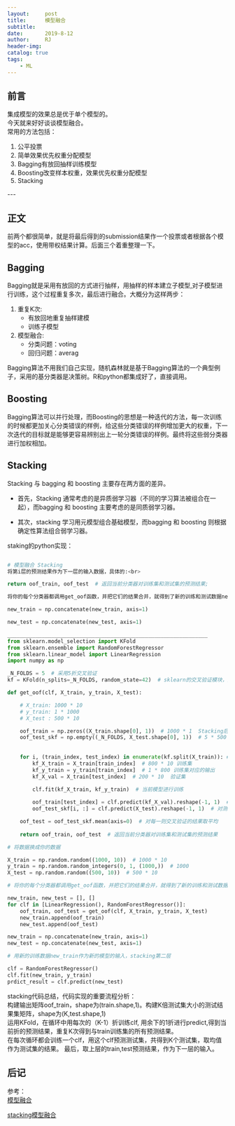 ```yaml
---
layout:     post
title:      模型融合
subtitle:   
date:       2019-8-12
author:     RJ
header-img: 
catalog: true
tags:
    - ML
---
```

## 前言
集成模型的效果总是优于单个模型的。<br>
今天就来好好谈谈模型融合。<br>
常用的方法包括：
1. 公平投票
2. 简单效果优先权重分配模型
3. Bagging有放回抽样训练模型
4. Boosting改变样本权重，效果优先权重分配模型
5. Stacking

<p id = "build"></p>
---

## 正文
前两个都很简单，就是将最后得到的submission结果作一个投票或者根据各个模型的acc，使用带权结果计算。后面三个着重整理一下。
<h2>Bagging</h2>
Bagging就是采用有放回的方式进行抽样，用抽样的样本建立子模型,对子模型进行训练，这个过程重复多次，最后进行融合。大概分为这样两步：<br>

1. 重复K次:  
    - 有放回地重复抽样建模
    - 训练子模型
2. 模型融合:  
    - 分类问题：voting
    - 回归问题：averag

Bagging算法不用我们自己实现，随机森林就是基于Bagging算法的一个典型例子，采用的基分类器是决策树。R和python都集成好了，直接调用。

<h2>Boosting</h2>
Bagging算法可以并行处理，而Boosting的思想是一种迭代的方法，每一次训练的时候都更加关心分类错误的样例，给这些分类错误的样例增加更大的权重，下一次迭代的目标就是能够更容易辨别出上一轮分类错误的样例。最终将这些弱分类器进行加权相加。

<h2>Stacking</h2>
Stacking 与 bagging 和 boosting 主要存在两方面的差异。

- 首先，Stacking 通常考虑的是异质弱学习器（不同的学习算法被组合在一起），而bagging 和 boosting 主要考虑的是同质弱学习器。

- 其次，stacking 学习用元模型组合基础模型，而bagging 和 boosting 则根据确定性算法组合弱学习器。

staking的python实现：


```python

# 模型融合 Stacking
将第i层的预测结果作为下一层的输入数据，具体的:<br>

return oof_train, oof_test  # 返回当前分类器对训练集和测试集的预测结果;

将你的每个分类器都调用get_oof函数，并把它们的结果合并，就得到了新的训练和测试数据new_train,new_test

new_train = np.concatenate(new_train, axis=1)

new_test = np.concatenate(new_test, axis=1)

________________________________________________________________
from sklearn.model_selection import KFold
from sklearn.ensemble import RandomForestRegressor
from sklearn.linear_model import LinearRegression
import numpy as np

_N_FOLDS = 5  # 采用5折交叉验证
kf = KFold(n_splits=_N_FOLDS, random_state=42)  # sklearn的交叉验证模块，用于划分数据

def get_oof(clf, X_train, y_train, X_test):

    # X_train: 1000 * 10
    # y_train: 1 * 1000
    # X_test : 500 * 10

    oof_train = np.zeros((X_train.shape[0], 1))  # 1000 * 1  Stacking后训练数据的输出
    oof_test_skf = np.empty((_N_FOLDS, X_test.shape[0], 1))  # 5 * 500 * 1，oof_test_skf[i]代表第i折交叉验证产生的模型对测试集预测结果
    
    
    for i, (train_index, test_index) in enumerate(kf.split(X_train)): # 交叉验证划分此时的训练集和验证集
        kf_X_train = X_train[train_index]  # 800 * 10 训练集
        kf_y_train = y_train[train_index]  # 1 * 800 训练集对应的输出
        kf_X_val = X_train[test_index]  # 200 * 10  验证集

        clf.fit(kf_X_train, kf_y_train)  # 当前模型进行训练
        
        oof_train[test_index] = clf.predict(kf_X_val).reshape(-1, 1)  # 对当前验证集进行预测， 200 * 1  || 200    --->  200,1        
        oof_test_skf[i, :] = clf.predict(X_test).reshape(-1, 1)  # 对测试集预测 oof_test_skf[i, :] : 500 * 1

    oof_test = oof_test_skf.mean(axis=0)  # 对每一则交叉验证的结果取平均
    
    return oof_train, oof_test  # 返回当前分类器对训练集和测试集的预测结果
```

```python
# 将数据换成你的数据

X_train = np.random.random((1000, 10))  # 1000 * 10
y_train = np.random.random_integers(0, 1, (1000,))  # 1000
X_test = np.random.random((500, 10))  # 500 * 10

# 将你的每个分类器都调用get_oof函数，并把它们的结果合并，就得到了新的训练和测试数据new_train,new_test

new_train, new_test = [], []
for clf in [LinearRegression(), RandomForestRegressor()]:
    oof_train, oof_test = get_oof(clf, X_train, y_train, X_test)
    new_train.append(oof_train)
    new_test.append(oof_test)

new_train = np.concatenate(new_train, axis=1)
new_test = np.concatenate(new_test, axis=1)

# 用新的训练数据new_train作为新的模型的输入，stacking第二层

clf = RandomForestRegressor()
clf.fit(new_train, y_train)
prdict_result = clf.predict(new_test)
```
stacking代码总结，代码实现的重要流程分析：<br>
构建输出矩阵oof_train，shape为(train.shape,1)。构建K倍测试集大小的测试结果集矩阵，shape为(K,test.shape,1)<br>
运用KFold，在循环中用每次的（K-1）折训练clf, 用余下的1折进行predict,得到当前折的预测结果，重复K次得到与train训练集的所有预测结果。<br>
在每次循环都会训练一个clf，用这个clf预测测试集，共得到K个测试集，取均值作为测试集的结果。
最后，取上层的train,test预测结果，作为下一层的输入。<br>
## 后记

参考：<br>
[模型融合](https://www.zhihu.com/search?type=content&q=%E6%A8%A1%E5%9E%8B%E8%9E%8D%E5%90%88%20Bagging)

[stacking模型融合](https://www.zhihu.com/search?type=content&q=%E6%9C%BA%E5%99%A8%E5%AD%A6%E4%B9%A0%20%E6%A8%A1%E5%9E%8B%E8%9E%8D%E5%90%88)